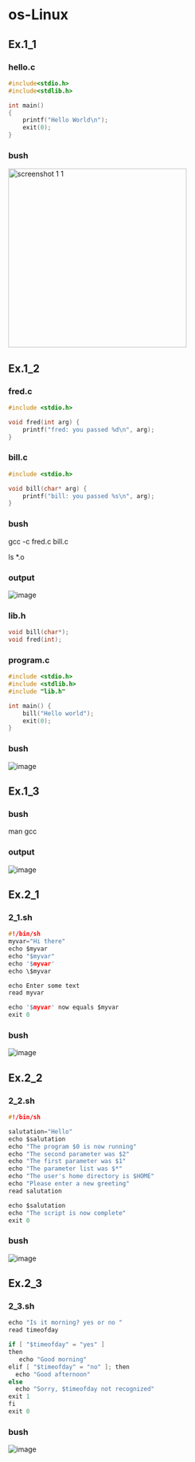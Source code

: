 # os-Linux
## Ex.1_1
### hello.c
```C
#include<stdio.h>
#include<stdlib.h>

int main()
{
	printf("Hello World\n");
	exit(0);
}
```
### bush
<img width="358" alt="screenshot 1 1" src="https://user-images.githubusercontent.com/63101910/93661784-3ff5c880-fa63-11ea-877a-b9f7fa990676.PNG">

## Ex.1_2
### fred.c
```C
#include <stdio.h>

void fred(int arg) {
    printf("fred: you passed %d\n", arg);
}
```

### bill.c
```C
#include <stdio.h>

void bill(char* arg) {
    printf("bill: you passed %s\n", arg);
}
```
### bush
gcc -c fred.c bill.c

ls *.o

### output
![image](https://user-images.githubusercontent.com/63101910/93662952-b0551780-fa6c-11ea-9180-11a2a875dc5d.png)

### lib.h
```C
void bill(char*);
void fred(int);
```
### program.c
```C
#include <stdio.h>
#include <stdlib.h>
#include "lib.h"

int main() {
    bill("Hello world");
    exit(0);
}
```
### bush
![image](https://user-images.githubusercontent.com/63101910/93663017-3e310280-fa6d-11ea-99cd-acad9d88e382.png)

## Ex.1_3
### bush
man gcc

### output
![image](https://user-images.githubusercontent.com/63101910/93664573-9faa9e80-fa78-11ea-98b3-2809b251d9ef.png)

## Ex.2_1
### 2_1.sh
```C
#!/bin/sh
myvar="Hi there"
echo $myvar
echo "$myvar"
echo '$myvar'
echo \$myvar

echo Enter some text
read myvar

echo '$myvar' now equals $myvar
exit 0
```
### bush 
![image](https://user-images.githubusercontent.com/63101910/94337392-b90c9700-fff2-11ea-8960-91635840d1b9.png)

## Ex.2_2
### 2_2.sh
```C
#!/bin/sh

salutation="Hello"
echo $salutation
echo "The program $0 is now running"
echo "The second parameter was $2"
echo "The first parameter was $1"
echo "The parameter list was $*"
echo "The user's home directory is $HOME"
echo "Please enter a new greeting"
read salutation

echo $salutation
echo "The script is now complete"
exit 0
```
### bush
![image](https://user-images.githubusercontent.com/63101910/94337726-78624d00-fff5-11ea-9fe1-c102cec27037.png)

## Ex.2_3
### 2_3.sh
```C
echo "Is it morning? yes or no "
read timeofday

if [ "$timeofday" = "yes" ]
then
   echo "Good morning"
elif [ "$timeofday" = "no" ]; then
  echo "Good afternoon"
else
  echo "Sorry, $timeofday not recognized"
exit 1
fi
exit 0
```
### bush
![image](https://user-images.githubusercontent.com/63101910/94338420-b31ab400-fffa-11ea-8684-1c14f427b7cc.png)








